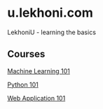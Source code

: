 # u.lekhoni.com

LekhoniU - learning the basics

## Courses

[Machine Learning 101](https://u.lekhoni.com/ml101/index.html)

[Python 101](https://u.lekhoni.com/python101/index.html)

[Web Application 101](https://u.lekhoni.com/webapp101/index.html)
